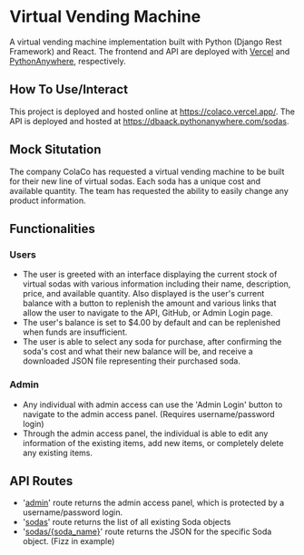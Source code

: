 # Virtual Vending Machine
 A virtual vending machine implementation built with Python (Django Rest Framework) and React. The frontend and API are deployed with [Vercel](https://vercel.com) and [PythonAnywhere](https://www.pythonanywhere.com), respectively.

## How To Use/Interact
 This project is deployed and hosted online at https://colaco.vercel.app/. The API is deployed and hosted at https://dbaack.pythonanywhere.com/sodas.

## Mock Situtation
 The company ColaCo has requested a virtual vending machine to be built for their new line of virtual sodas. Each soda has a unique cost and available quantity. The team has requested the ability to easily change any product information.
 
## Functionalities
 ### Users
  - The user is greeted with an interface displaying the current stock of virtual sodas with various information including their name, description, price, and available quantity. Also displayed is the user's current balance with a button to replenish the amount and various links that allow the user to navigate to the API, GitHub, or Admin Login page.
  - The user's balance is set to $4.00 by default and can be replenished when funds are insufficient.
  - The user is able to select any soda for purchase, after confirming the soda's cost and what their new balance will be, and receive a downloaded JSON file representing their purchased soda.

 ### Admin
  - Any individual with admin access can use the 'Admin Login' button to navigate to the admin access panel. (Requires username/password login)
  - Through the admin access panel, the individual is able to edit any information of the existing items, add new items, or completely delete any existing items.

## API Routes
  - '[admin](https://dbaack.pythonanywhere.com/admin)' route returns the admin access panel, which is protected by a username/password login.
  - '[sodas](https://dbaack.pythonanywhere.com/sodas)' route returns the list of all existing Soda objects
  - '[sodas/{soda_name}](https://dbaack.pythonanywhere.com/sodas/Fizz)' route returns the JSON for the specific Soda object. (Fizz in example)
